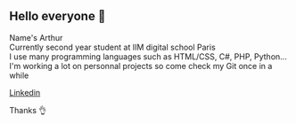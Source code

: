 ## Hello everyone :wave:

Name's Arthur  
Currently second year student at IIM digital school Paris  
I use many programming languages such as HTML/CSS, C#, PHP, Python...  
I'm working a lot on personnal projects so come check my Git once in a while  

[Linkedin](www.linkedin.com/in/arthur-prud-homme-3016a0209)

Thanks :ok_hand:
